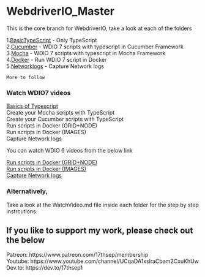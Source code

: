 # WebdriverIO_Master
This is the core branch for WebdriverIO, take a look at each of the folders 

   1.[BasicTypeScript](https://github.com/17thSep/WebdriverIO_Master/tree/master/TypeScript/BasicTypeScript) - Only TypeScript<br>
   2.[Cucumber](https://github.com/17thSep/WebdriverIO_Master/tree/master/TypeScript/Cucumber)                - WDIO 7 scripts with typescript in Cucumber Framework<br>
   3.[Mocha](https://github.com/17thSep/WebdriverIO_Master/tree/master/TypeScript/Mocha)           - WDIO 7 scripts with typescript in Mocha Framework<br>
   4.[Docker](https://github.com/17thSep/WebdriverIO_Master/tree/master/TypeScript/Docker)         - Run WDIO 7 script in Docker<br>
   5.[Networklogs](https://github.com/17thSep/WebdriverIO_Master/tree/master/TypeScript/NetworkLogs)     - Capture Network logs<br>

    More to follow

### Watch WDIO7 videos

   [Basics of Typescript](https://youtu.be/U3kOuNxvlk4)<br>
    Create your Mocha scripts with TypeScript<br>
    Create your Cucumber scripts with TypeScript<br>
    Run scripts in Docker (GRID+NODE)<br>
    Run scripts in Docker (IMAGES)<br>
    Capture Network logs<br>

You can watch WDIO 6 videos from the below link<br>
    
   [Run scripts in Docker (GRID+NODE)](https://youtu.be/NDt4alzH5E0)<br>
   [Run scripts in Docker (IMAGES)](https://youtu.be/Yjg476fg1l0)<br>
   [Capture Network logs](https://youtu.be/Be9IPyxHmLs)<br>

### Alternatively,

Take a look at the WatchVideo.md file inside each folder for the step by step instrcutions

## If you like to support my work, please check out the below

<p>Patreon: https://www.patreon.com/17thsep/membership <br>
Youtube: https://www.youtube.com/channel/UCqaDA1xslraCbam2CxuKhUw <br>
Dev.to: https://dev.to/17thsep1 <br>
</p>

